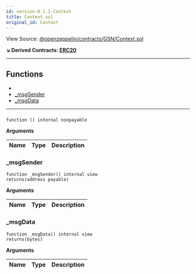 ```yaml
---
id: version-0.1.1-Context
title: Context.sol
original_id: Context
---
```


View Source: [@openzeppelin/contracts/GSN/Context.sol](https://github.com/statechannels/monorepo/tree/master/packages/nitro-protocol/@openzeppelin/contracts/GSN/Context.sol)

**↘ Derived Contracts: [ERC20](ERC20.md)**

---

## Functions

- [](#)
- [_msgSender](#_msgsender)
- [_msgData](#_msgdata)

---

### 

```solidity
function () internal nonpayable
```

**Arguments**

| Name        | Type           | Description  |
| ------------- |------------- | -----|

### _msgSender

```solidity
function _msgSender() internal view
returns(address payable)
```

**Arguments**

| Name        | Type           | Description  |
| ------------- |------------- | -----|

### _msgData

```solidity
function _msgData() internal view
returns(bytes)
```

**Arguments**

| Name        | Type           | Description  |
| ------------- |------------- | -----|

